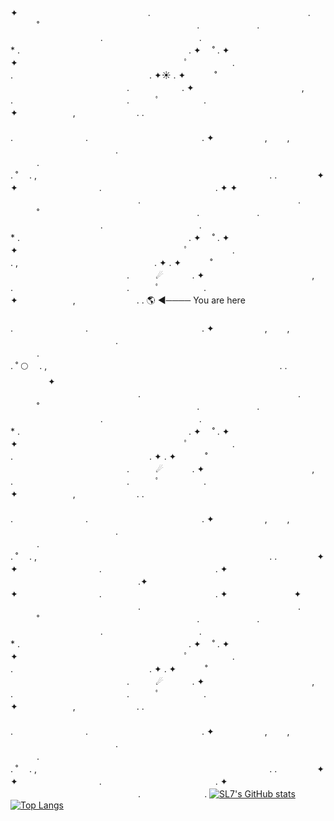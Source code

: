 ✦ 　　 　　　　　　　 　　　　　.　　　　　　　　　　　　　　　　　　. 　　　˚　　　　　　　　　　　　　　    　　. 　 　　　　　. 　　　　　   　　　　　.　　　　　　　　　　　.　　　　　　　　　　  　　　* .　　　　　 　　　　　　　　　　　　　　. ✦ 　˚ . ✦ ✦　　　　　　　　　　　　　　　　　　　ﾟ　　　　　.　　　　　　　　　　　　　　　.  　　　　　　　　　　　　　　　. ✦☀️ . ✦ 　　　˚  　　　　　　　　　　　　　.　　　　　　. ✦ 　　　　　　　　　　　　, .　　　　　　　　　　　　　.　　　ﾟ　  　　　.　　　　　　　　　　　　　✦ 　　　　　　,　　　　　　　. . 　　　　　　　　　　　　　　　　　　    　      　　　　　        　　　　　　　　　　　　　. 　　　　　　　　.　　　　　　　　　　　　　. ✦ 　   　　　, 　　, 　　　　　　　　　　　　. 　　　.　　　　　　　　　　　　　 　           　　　　　　　　　　　　　　　　　　　. ˚   . ,　　　　　　　　　　　       　    　　　　　　　　　　　　　. .  　　    ✦ ✦　　　　 　　　　　.　　　　　　　　　　　　　. ✦ ✦ 　　 　　　　　　　 　　　　　.　　　　　　　　　　　　　　　　　　. 　　　˚　　　　　　　　　　　　　　    　　. 　 　　　　　. 　　　　　   　　　　　.　　　　　　　　　　　.　　　　　　　　　　  　　　* .　　　　　 　　　　　　　　　　　　　　. ✦ 　˚ . ✦ ✦　　　　　　　　　　　　　　　　　　　ﾟ　　　　　.　　　　　　　　　　　　　　　. ,  　　　　　　　　　　　　　　　. ✦ . ✦ 　　　˚  　　　　　　　　　　　　　.　　　☄ 　　　. ✦ 　　　　　　　　　　　　, .　　　　　　　　　　　　　.　　　ﾟ　  　　　.　　　　　　　　　　　　　✦ 　　　　　　,　　　　　　　. . 🌎 ◄──── You are here 　　　　　　　　　　　　　　　　　　    　      　　　　　        　　　　　　　　　　　　　. 　　　　　　　　.　　　　　　　　　　　　　. ✦ 　   　　　, 　　, 　　　　　　　　　　　　. 　　　.　　　　　　　　　　　　　 　           　　　　　　　　　　　　　　　　　　　. ˚ 🌕   . ,　　　　　　　　　　　       　    　　　　　　　　　　　　　. .  　　    ✦ 　　 　　　　　　　 　　　　　.　　　　　　　　　　　　　　　　　　. 　　　˚　　　　　　　　　　　　　　    　　. 　 　　　　　. 　　　　　   　　　　　.　　　　　　　　　　　.　　　　　　　　　　  　　　* .　　　　　 　　　　　　　　　　　　　　. ✦ 　˚ . ✦ ✦　　　　　　　　　　　　　　　　　　　ﾟ　　　　　.　　　　　　　　　　　　　　　.  　　　　　　　　　　　　　　　. ✦ . ✦ 　　　˚  　　　　　　　　　　　　　.　　　☄ 　　　. ✦ 　　　　　　　　　　　　, .　　　　　　　　　　　　　.　　　ﾟ　  　　　.　　　　　　　　　　　　　✦ 　　　　　　,　　　　　　　. . 　　　　　　　　　　　　　　　　　　    　      　　　　　        　　　　　　　　　　　　　. 　　　　　　　　.　　　　　　　　　　　　　. ✦ 　   　　　, 　　, 　　　　　　　　　　　　. 　　　.　　　　　　　　　　　　　 　           　　　　　　　　　　　　　　　　　　　. ˚   . ,　　　　　　　　　　　       　    　　　　　　　　　　　　　. .  　　    ✦ ✦　　　　 　　　　　.　　　　　　　　　　　　　. ✦ 　　 　　　　　　　 　　　　　.✦ ✦　　　　 　　　　　.　　　　　　　　　　　　　. ✦ 　　 　　　　　✦ 　　 　　　　　　　 　　　　　.　　　　　　　　　　　　　　　　　　. 　　　˚　　　　　　　　　　　　　　    　　. 　 　　　　　. 　　　　　   　　　　　.　　　　　　　　　　　.　　　　　　　　　　  　　　* .　　　　　 　　　　　　　　　　　　　　. ✦ 　˚ . ✦ ✦　　　　　　　　　　　　　　　　　　　ﾟ　　　　　.　　　　　　　　　　　　　　　.  　　　　　　　　　　　　　　　. ✦ . ✦ 　　　˚  　　　　　　　　　　　　　.　　　☄ 　　　. ✦ 　　　　　　　　　　　　, .　　　　　　　　　　　　　.　　　ﾟ　  　　　.　　　　　　　　　　　　　✦ 　　　　　　,　　　　　　　. . 　　　　　　　　　　　　　　　　　　    　      　　　　　        　　　　　　　　　　　　　. 　　　　　　　　.　　　　　　　　　　　　　. ✦ 　   　　　, 　　, 　　　　　　　　　　　　. 　　　.　　　　　　　　　　　　　 　           　　　　　　　　　　　　　　　　　　　. ˚   . ,　　　　　　　　　　　       　    　　　　　　　　　　　　　. .  　　    ✦ ✦　　　　 　　　　　.　　　　　　　　　　　　　. ✦ 　　 　　　　　　　 　　　　　.　　 　　　　　. 
[![SL7's GitHub stats](https://github-readme-stats.vercel.app/api?username=SL7)](https://github.com/anuraghazra/github-readme-stats)
[![Top Langs](https://github-readme-stats.vercel.app/api/top-langs/?username=SL7)](https://github.com/anuraghazra/github-readme-stats)
